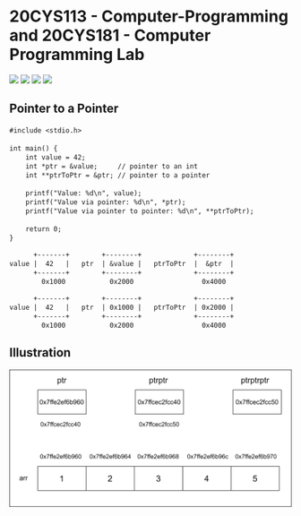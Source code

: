# 20CYS113 - Computer-Programming and 20CYS181 - Computer Programming Lab 
![](https://img.shields.io/badge/Batch-22CYS-lightgreen) ![](https://img.shields.io/badge/UG-blue) ![](https://img.shields.io/badge/Subject-CP-blue)
![](https://img.shields.io/badge/-HPOJ-brown)

## Pointer to a Pointer 

```
#include <stdio.h>

int main() {
    int value = 42;
    int *ptr = &value;     // pointer to an int
    int **ptrToPtr = &ptr; // pointer to a pointer

    printf("Value: %d\n", value);
    printf("Value via pointer: %d\n", *ptr);
    printf("Value via pointer to pointer: %d\n", **ptrToPtr);

    return 0;
}
```
```
      +-------+        +--------+             +--------+
value |  42   |   ptr  | &value |   ptrToPtr  |  &ptr  |
      +-------+        +--------+             +--------+
        0x1000           0x2000                 0x4000
```
```
      +-------+        +--------+             +--------+
value |  42   |   ptr  | 0x1000 |   ptrToPtr  | 0x2000 |
      +-------+        +--------+             +--------+
        0x1000           0x2000                 0x4000
```

## Illustration

<p align="center">
	<img src="../Assets/image/Pointer_to_Pointers.png" width=1200 />
</p>

